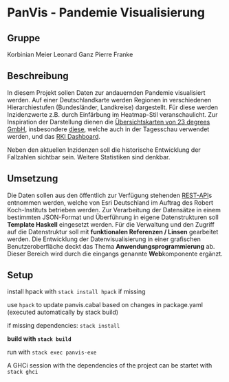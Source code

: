 # PanVis - Pandemie Visualisierung
## Gruppe
Korbinian Meier
Leonard Ganz
Pierre Franke

## Beschreibung
In diesem Projekt sollen Daten zur andauernden Pandemie visualisiert werden. Auf einer
Deutschlandkarte werden Regionen in verschiedenen Hierarchiestufen (Bundesländer, Landkreise)
dargestellt. Für diese werden Inzidenzwerte z.B. durch Einfärbung im Heatmap-Stil
veranschaulicht. Zur Inspiration der Darstellung dienen die [Übersichtskarten von 23 degrees
GmbH](https://app.23degrees.io/indicator/covid?folder9hfAcvpFw0IxDKRZ-collection-deutschland=QixrVWHzvvuvLN03-collection-statistiken-zu-neuinfektionen~hnO48q9rT7hQwl5F-choro-7-tage-inzidenz-neuinfektionen), insbesondere [diese](https://app.23degrees.io/embed/3T3vqcZBX8hrLeYT-choro-sars-cov-2-infektionen-in), welche auch in der Tagesschau verwendet werden, und das [RKI Dashboard](https://experience.arcgis.com/experience/478220a4c454480e823b17327b2bf1d4).

Neben den aktuellen Inzidenzen soll die historische Entwicklung der Fallzahlen sichtbar sein.
Weitere Statistiken sind denkbar.

## Umsetzung
Die Daten sollen aus den öffentlich zur Verfügung stehenden [REST-API](https://arcgis.esri.de/nutzung-der-api-des-rki-covid-19-dashboard/)s entnommen werden,
welche von Esri Deutschland im Auftrag des Robert Koch-Instituts betrieben werden. Zur
Verarbeitung der Datensätze in einem bestimmten JSON-Format und Überführung in eigene
Datenstrukturen soll **Template Haskell** eingesetzt werden. Für die Verwaltung und den Zugriff auf
die Datenstruktur soll mit **funktionalen Referenzen / Linsen** gearbeitet werden. Die Entwicklung
der Datenvisualisierung in einer grafischen Benutzeroberfläche deckt das Thema
**Anwendungsprogrammierung** ab. Dieser Bereich wird durch die eingangs genannte
**Web**komponente ergänzt.

## Setup

install hpack with `stack install hpack` if missing

use `hpack` to update panvis.cabal based on changes in package.yaml (executed automatically by stack build)

if missing dependencies: `stack install`

**build with `stack build`**

run with `stack exec panvis-exe`

A GHCi session with the dependencies of the project can be startet with `stack ghci`